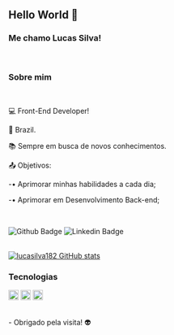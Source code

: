 ## Hello World 👋

### Me chamo Lucas Silva!
<br />

### Sobre mim
<br />
 
💻 Front-End Developer!

🏡 Brazil.

📚 Sempre em busca de novos conhecimentos.

📤 Objetivos: <br />

-• Aprimorar minhas habilidades a cada dia;

-• Aprimorar em Desenvolvimento Back-end;

<br />

![Github Badge](https://img.shields.io/badge/-Github-000?style=flat-square&logo=Github&logoColor=white&link=github.com/lucasilva182) ![Linkedin Badge](https://img.shields.io/badge/-LinkedIn-blue?style=flat-square&logo=Linkedin&logoColor=white&link=https://www.linkedin.com/in/lucassilva182/)
<br /><br />

[![lucasilva182 GitHub stats](https://github-readme-stats.vercel.app/api?username=lucasilva182)](https://github.com/lucasilva182/github-readme-stats) 
<br />

### Tecnologias 
<img height= "20" src="https://img.shields.io/badge/HTML5-E34F26?style=for-the-badge&logo=html5&logoColor=white"> <img height= "20" src="https://img.shields.io/badge/CSS3-1572B6?style=for-the-badge&logo=css3&logoColor=white"> <img height= "20" src="https://img.shields.io/badge/JavaScript-F7DF1E?style=for-the-badge&logo=javascript&logoColor=black">

<br />
- Obrigado pela visita! 👽
